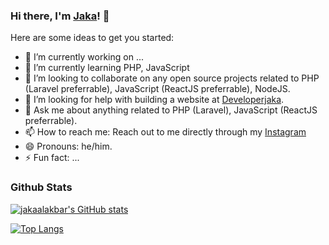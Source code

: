 ### Hi there, I'm [Jaka](https://developerjaka.com)! 👋

Here are some ideas to get you started:

- 🔭 I’m currently working on ...
- 🌱 I’m currently learning PHP, JavaScript
- 👯 I’m looking to collaborate on any open source projects related to PHP (Laravel preferrable), JavaScript (ReactJS preferrable), NodeJS.
- 🤔 I’m looking for help with building a website at [Developerjaka](https://developerjaka.com).
- 💬 Ask me about anything related to PHP (Laravel), JavaScript (ReactJS preferrable).
- 📫 How to reach me: Reach out to me directly through my [Instagram](https://instagram.com/jakaalakbar)
- 😄 Pronouns: he/him.
- ⚡ Fun fact: ...

### Github Stats

[![jakaalakbar's GitHub stats](https://github-readme-stats.vercel.app/api?username=jakaalakbar)](https://github.com/anuraghazra/github-readme-stats)

[![Top Langs](https://github-readme-stats.vercel.app/api/top-langs/?username=jakaalakbar&layout=compact&show_icons=true&theme=cobalt)](https://github.com/anuraghazra/github-readme-stats)
